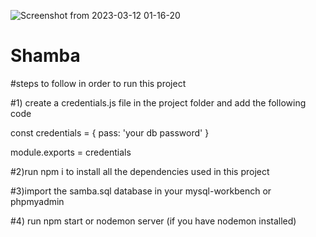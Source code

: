 ![Screenshot from 2023-03-12 01-16-20](https://user-images.githubusercontent.com/73841719/230871586-72a22c41-7e05-4824-b120-da4f7f5d198c.png)
# Shamba

#steps to follow in order to run this project

#1) create a credentials.js file in the project folder and add the following code

const credentials = {
    pass: 'your db password'
}

module.exports = credentials

#2)run npm i to install all the dependencies used in this project

#3)import the samba.sql database in your mysql-workbench or phpmyadmin

#4) run npm start or nodemon server (if you have nodemon installed) 
